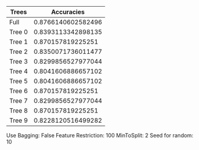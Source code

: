 |          Trees          |        Accuracies       |
|-------------------------|-------------------------|
|           Full          |    0.8766140602582496   |
|          Tree 0         |    0.8393113342898135   |
|          Tree 1         |    0.870157819225251    |
|          Tree 2         |    0.8350071736011477   |
|          Tree 3         |    0.8299856527977044   |
|          Tree 4         |    0.8041606886657102   |
|          Tree 5         |    0.8041606886657102   |
|          Tree 6         |    0.870157819225251    |
|          Tree 7         |    0.8299856527977044   |
|          Tree 8         |    0.870157819225251    |
|          Tree 9         |    0.8228120516499282   |

Use Bagging: False
Feature Restriction: 100
MinToSplit: 2
Seed for random: 10